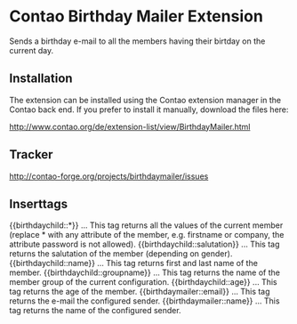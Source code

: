 Contao Birthday Mailer Extension
================================

Sends a birthday e-mail to all the members having their birtday on the current day.


Installation
------------

The extension can be installed using the Contao extension manager in the Contao
back end. If you prefer to install it manually, download the files here:

http://www.contao.org/de/extension-list/view/BirthdayMailer.html


Tracker
-------

http://contao-forge.org/projects/birthdaymailer/issues


Inserttags
----------

{{birthdaychild::*}} ... This tag returns all the values of the current member (replace * with any attribute of the member, e.g. firstname or company, the attribute password is not allowed).
{{birthdaychild::salutation}} ... This tag returns the salutation of the member (depending on gender).
{{birthdaychild::name}} ... This tag returns first and last name of the member.
{{birthdaychild::groupname}} ... This tag returns the name of the member group of the current configuration.
{{birthdaychild::age}} ... This tag returns the age of the member.
{{birthdaymailer::email}} ... This tag returns the e-mail the configured sender.
{{birthdaymailer::name}} ... This tag returns the name of the configured sender.